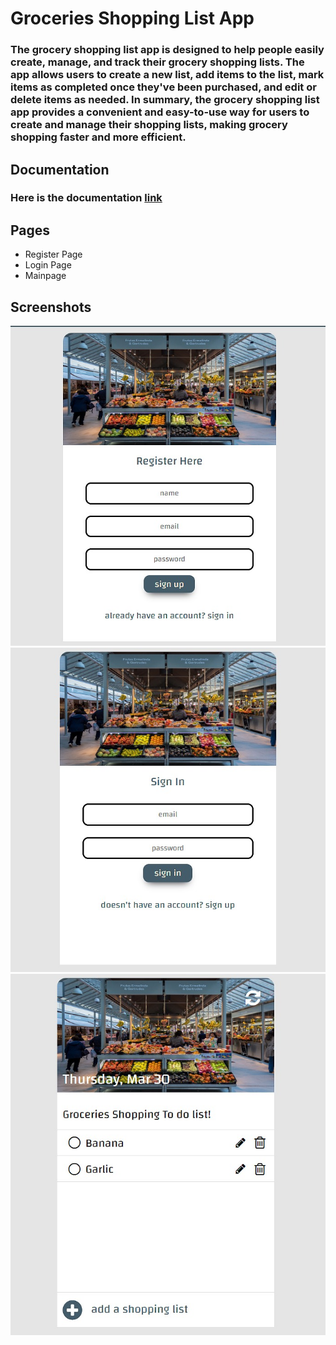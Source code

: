 # Groceries Shopping List App

### The grocery shopping list app is designed to help people easily create, manage, and track their grocery shopping lists. The app allows users to create a new list, add items to the list, mark items as completed once they've been purchased, and edit or delete items as needed. In summary, the grocery shopping list app provides a convenient and easy-to-use way for users to create and manage their shopping lists, making grocery shopping faster and more efficient.

## Documentation

### Here is the documentation [link](https://documenter.getpostman.com/view/26683704/2s93RUuXat)

## Pages

- Register Page
- Login Page
- Mainpage

## Screenshots

![banner](./assets/sc-signup.jpg)
![banner](./assets/sc-login.jpg)
![banner](./assets/sc-mainpage.jpg)
